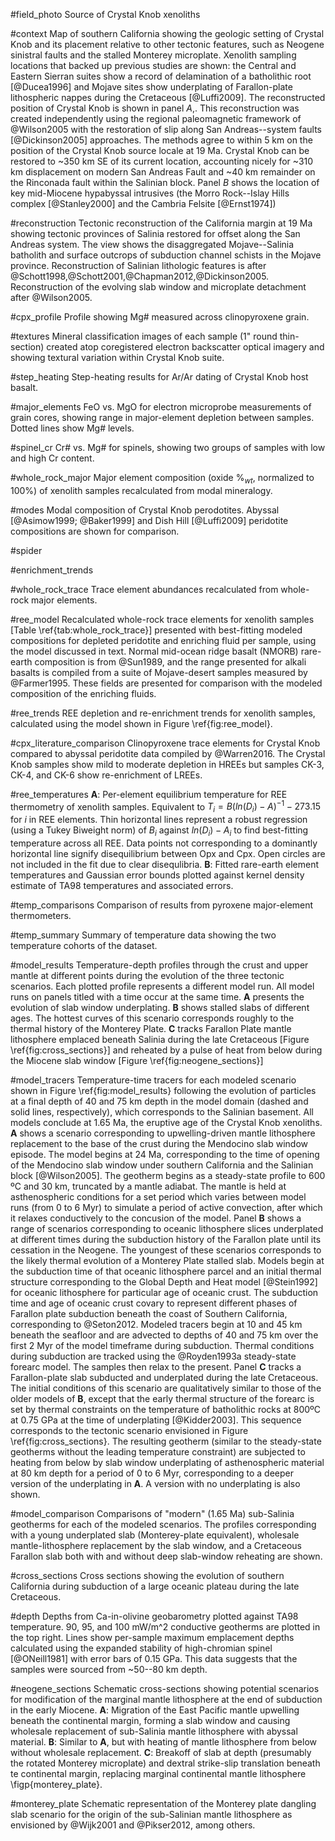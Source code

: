 #field_photo
Source of Crystal Knob xenoliths

#context
Map of southern California showing the geologic setting
of Crystal Knob and its placement relative to other tectonic
features, such as Neogene sinistral faults and the stalled Monterey microplate.
Xenolith sampling locations that backed up previous studies are shown:
the Central and Eastern Sierran suites show a record of delamination of
a batholithic root [@Ducea1996] and Mojave sites show underplating of
Farallon-plate lithospheric nappes during the Cretaceous [@Luffi2009].
The reconstructed position of Crystal Knob is shown in panel *A*,. This
reconstruction was created independently using the regional paleomagnetic framework
of @Wilson2005 with the restoration of slip along San Andreas--system
faults [@Dickinson2005] approaches. The methods agree to within 5 km on the position
of the Crystal Knob source locale at 19 Ma. Crystal Knob
can be restored to ~350 km SE of its current location, accounting
nicely for ~310 km displacement on modern San Andreas Fault and ~40 km remainder
on the Rinconada fault within the Salinian block. Panel *B* shows the location
of key mid-Miocene hypabyssal intrusives (the Morro Rock--Islay Hills complex [@Stanley2000]
and the Cambria Felsite [@Ernst1974])

#reconstruction
Tectonic reconstruction of the California margin at 19 Ma showing tectonic
provinces of Salinia restored for offset along the San Andreas system.
The view shows the disaggregated Mojave--Salinia batholith and surface
outcrops of subduction channel schists in the Mojave province. Reconstruction
of Salinian lithologic features is after @Schott1998,@Schott2001,@Chapman2012,@Dickinson2005.
Reconstruction of the evolving slab window and microplate detachment after @Wilson2005.

#cpx_profile
Profile showing Mg\# measured across clinopyroxene grain.

#textures
Mineral classification images of each sample (1" round thin-section)
created atop coregistered electron backscatter optical imagery and
showing textural variation within Crystal Knob suite.

#step_heating
Step-heating results for Ar/Ar dating of Crystal Knob host basalt.

#major_elements
FeO vs. MgO for electron microprobe measurements of grain
cores, showing range in major-element depletion between
samples. Dotted lines show Mg\# levels.

#spinel_cr
Cr# vs. Mg# for spinels, showing two groups of
samples with low and high Cr content.

#whole_rock_major
Major element composition (oxide %$_{wt}$, normalized to 100%)
of xenolith samples recalculated from modal mineralogy.

#modes
Modal composition of Crystal Knob perodotites. Abyssal
[@Asimow1999; @Baker1999] and Dish Hill [@Luffi2009] peridotite
compositions are shown for comparison.

#spider

#enrichment_trends

#whole_rock_trace
Trace element abundances recalculated from whole-rock major elements.

#ree_model
Recalculated whole-rock trace elements for xenolith samples
[Table \ref{tab:whole_rock_trace}] presented with best-fitting
modeled compositions for depleted peridotite and enriching
fluid per sample, using the model discussed in text.
Normal mid-ocean
ridge basalt (NMORB) rare-earth composition is
from @Sun1989, and the range presented for alkali basalts
is compiled from a suite of Mojave-desert samples measured by
@Farmer1995. These fields are presented for comparison with
the modeled composition of the enriching fluids.

#ree_trends
REE depletion and re-enrichment trends for xenolith
samples, calculated using the model shown in
Figure \ref{fig:ree_model}.

#cpx_literature_comparison
Clinopyroxene trace elements for Crystal Knob compared to abyssal peridotite
data compiled by @Warren2016. The Crystal Knob samples show mild to moderate
depletion in HREEs but samples CK-3, CK-4, and CK-6 show re-enrichment of LREEs.

#ree_temperatures
**A**: Per-element equilibrium temperature for
REE thermometry of xenolith samples. Equivalent to
$T_i = B (ln(D_i)-A)^{-1} - 273.15$ for $i$ in REE
elements. Thin horizontal lines represent a robust regression
(using a Tukey Biweight norm) of $B_i$ against $ln(D_i)-A_i$ to find best-fitting temperature
across all REE. Data points not corresponding to a dominantly
horizontal line signify disequilibrium between Opx
and Cpx. Open circles are not included in the fit due
to clear disequlibria. **B**: Fitted rare-earth element
temperatures and Gaussian error bounds plotted against
kernel density estimate of TA98 temperatures and associated
errors.

#temp_comparisons
Comparison of results from pyroxene major-element thermometers.

#temp_summary
Summary of temperature data showing the two temperature cohorts
of the dataset.

#model_results
Temperature-depth profiles through the crust and upper mantle
at different points during the evolution of the three tectonic scenarios.
Each plotted profile represents a different model run. All model runs on panels titled with
a time occur at the same time.
**A** presents the evolution of slab window underplating. **B** shows
stalled slabs of different ages.
The hottest curves of this scenario corresponds roughly to the thermal history
of the Monterey Plate.
**C** tracks Farallon Plate mantle lithosphere emplaced beneath Salinia during
the late Cretaceous [Figure \ref{fig:cross_sections}] and reheated by
a pulse of heat from below during the Miocene slab window [Figure \ref{fig:neogene_sections}]

#model_tracers
Temperature-time tracers for each modeled scenario shown in Figure \ref{fig:model_results}
following the evolution of particles
at a final depth of 40 and 75 km depth in the model domain
(dashed and solid lines, respectively), which corresponds to the Salinian basement. All models
conclude at 1.65 Ma, the eruptive age of the Crystal Knob xenoliths.
**A** shows a scenario corresponding to upwelling-driven mantle lithosphere replacement
to the base of the crust during the Mendocino slab window episode.
The model begins at 24 Ma, corresponding to the time of opening of the
Mendocino slab window under southern California and the Salinian block [@Wilson2005].
The geotherm begins as a steady-state profile to 600 ºC and 30 km, truncated by a mantle adiabat.
The mantle is held at asthenospheric conditions for a set period which varies between model runs
(from 0 to 6 Myr) to simulate a period of active convection,
after which it relaxes conductively to the concusion of the model.
Panel **B** shows a range of scenarios corresponding to oceanic lithosphere slices underplated at
different times during the subduction history of the Farallon plate until its
cessation in the Neogene.
The youngest of these scenarios corresponds to the likely
thermal evolution of a Monterey Plate stalled slab.
Models begin at the subduction time of that oceanic lithosphere parcel
and an initial thermal structure corresponding to the Global Depth and Heat
model [@Stein1992] for oceanic lithosphere for particular age of oceanic crust.
The subduction time and age of oceanic crust covary to represent different phases of
Farallon plate subduction beneath the coast of Southern California, corresponding to @Seton2012.
Modeled tracers begin at 10 and 45 km beneath the seafloor and are advected to depths of
40 and 75 km over the first 2 Myr of the model timeframe during subduction. Thermal conditions
during subduction are tracked using the @Royden1993a steady-state forearc model.
The samples then relax to the present.
Panel **C** tracks a Farallon-plate slab subducted and underplated during the late Cretaceous. The initial
conditions of this scenario are qualitatively similar to those of the older models of **B**, except
that the early thermal structure of the forearc is set by thermal constraints on the temperature of batholithic
rocks at 800ºC at 0.75 GPa at the time of underplating [@Kidder2003]. This sequence corresponds to
the tectonic scenario envisioned in Figure \ref{fig:cross_sections}. The resulting geotherm (similar to the
steady-state geotherms without the leading temperature constraint) are
subjected to heating from below by slab window underplating of asthenospheric
material at 80 km depth for a period of 0 to 6 Myr, corresponding to a deeper version of the underplating
in **A**. A version with no underplating is also shown.

#model_comparison
Comparisons of "modern" (1.65 Ma) sub-Salinia geotherms for each of the modeled scenarios.
The profiles corresponding with a young underplated slab (Monterey-plate equivalent),
wholesale mantle-lithosphere replacement by the slab window, and
a Cretaceous Farallon slab both with and without deep slab-window reheating are shown.

#cross_sections
Cross sections showing the evolution of southern California during
subduction of a large oceanic plateau during the late Cretaceous.

#depth
Depths from Ca-in-olivine geobarometry plotted against
TA98 temperature. 90, 95, and 100 mW/m^2
conductive geotherms are plotted in the top right. Lines show
per-sample maximum emplacement depths calculated using the expanded
stability of high-chromian spinel [@ONeill1981] with error bars of
0.15 GPa. This data suggests that the samples were sourced from
~50--80 km depth.

#neogene_sections
Schematic cross-sections showing potential scenarios for modification of the
marginal mantle lithosphere at the end of subduction in the early Miocene.
**A**: Migration of the East Pacific mantle
upwelling beneath the continental margin, forming a slab window and causing
wholesale replacement of sub-Salinia mantle lithosphere with abyssal material.
**B**: Similar to **A**, but with heating of mantle lithosphere from below
without wholesale replacement.
**C**: Breakoff of slab at depth (presumably the rotated Monterey microplate)
and dextral strike-slip translation beneath te continental margin, replacing
marginal continental mantle lithosphere \figp{monterey_plate}.

#monterey_plate
Schematic representation of the Monterey plate dangling slab scenario
for the origin of the sub-Salinian mantle lithosphere as envisioned
by @Wijk2001 and @Pikser2012, among others.
